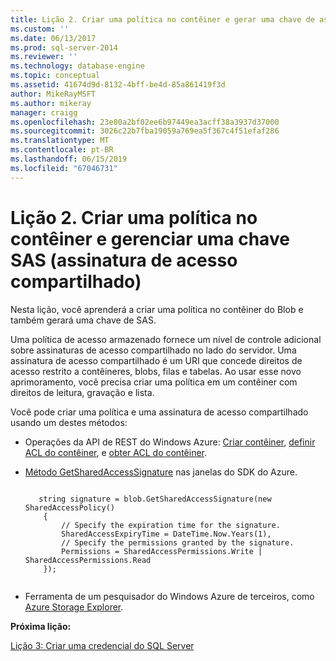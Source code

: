 ```yaml
---
title: Lição 2. Criar uma política no contêiner e gerar uma chave de assinatura de acesso compartilhado (SAS) | Microsoft Docs
ms.custom: ''
ms.date: 06/13/2017
ms.prod: sql-server-2014
ms.reviewer: ''
ms.technology: database-engine
ms.topic: conceptual
ms.assetid: 41674d9d-8132-4bff-be4d-85a861419f3d
author: MikeRayMSFT
ms.author: mikeray
manager: craigg
ms.openlocfilehash: 23e80a2bf02ee6b97449ea3acff38a3937d37000
ms.sourcegitcommit: 3026c22b7fba19059a769ea5f367c4f51efaf286
ms.translationtype: MT
ms.contentlocale: pt-BR
ms.lasthandoff: 06/15/2019
ms.locfileid: "67046731"
---
```

# <a name="lesson-2-create-a-policy-on-container-and-generate-a-shared-access-signature-sas-key"></a>Lição 2. Criar uma política no contêiner e gerenciar uma chave SAS (assinatura de acesso compartilhado)
  Nesta lição, você aprenderá a criar uma política no contêiner do Blob e também gerará uma chave de SAS.  
  
 Uma política de acesso armazenado fornece um nível de controle adicional sobre assinaturas de acesso compartilhado no lado do servidor. Uma assinatura de acesso compartilhado é um URI que concede direitos de acesso restrito a contêineres, blobs, filas e tabelas. Ao usar esse novo aprimoramento, você precisa criar uma política em um contêiner com direitos de leitura, gravação e lista.  
  
 Você pode criar uma política e uma assinatura de acesso compartilhado usando um destes métodos:  
  
-   Operações da API de REST do Windows Azure: [Criar contêiner](https://msdn.microsoft.com/library/azure/dd179468.aspx), [definir ACL do contêiner](https://msdn.microsoft.com/library/azure/dd179391.aspx), e [obter ACL do contêiner](https://msdn.microsoft.com/library/azure/dd179469.aspx).  
  
-   [Método GetSharedAccessSignature](https://docs.microsoft.com/dotnet/api/microsoft.azure.storage.blob.cloudblobcontainer.getsharedaccesssignature) nas janelas do SDK do Azure.  
  
    ```  
  
       string signature = blob.GetSharedAccessSignature(new SharedAccessPolicy()   
        {   
            // Specify the expiration time for the signature.   
            SharedAccessExpiryTime = DateTime.Now.Years(1),   
            // Specify the permissions granted by the signature.    
            Permissions = SharedAccessPermissions.Write | SharedAccessPermissions.Read   
        });  
  
    ```  
  
-   Ferramenta de um pesquisador do Windows Azure de terceiros, como [Azure Storage Explorer](http://azurestorageexplorer.codeplex.com/).  
  
 **Próxima lição:**  
  
 [Lição 3: Criar uma credencial do SQL Server](../relational-databases/lesson-2-create-a-sql-server-credential-using-a-shared-access-signature.md)  
  
  
